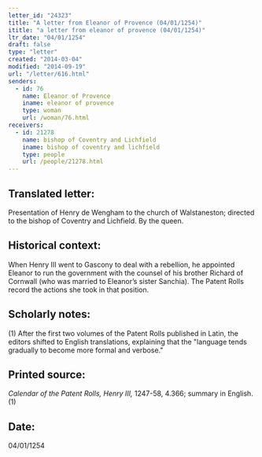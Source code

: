 ```yaml
---
letter_id: "24323"
title: "A letter from Eleanor of Provence (04/01/1254)"
ititle: "a letter from eleanor of provence (04/01/1254)"
ltr_date: "04/01/1254"
draft: false
type: "letter"
created: "2014-03-04"
modified: "2014-09-19"
url: "/letter/616.html"
senders:
  - id: 76
    name: Eleanor of Provence
    iname: eleanor of provence
    type: woman
    url: /woman/76.html
receivers:
  - id: 21278
    name: bishop of Coventry and Lichfield
    iname: bishop of coventry and lichfield
    type: people
    url: /people/21278.html
---
```

<h2> Translated letter:</h2>Presentation of Henry de Wengham to the church of Walstaneston; directed to the bishop of Coventry and Lichfield.
By the queen.
<h2 class="mt-4"> Historical context:</h2>When Henry III went to Gascony to deal with a rebellion, he appointed Eleanor to run the government with the counsel of his brother Richard of Cornwall (who was married to Eleanor’s sister Sanchia). The Patent Rolls record the actions she took in that position.
<h2 class="mt-4"> Scholarly notes:</h2>(1) After the first two volumes of the Patent Rolls published in Latin, the editors shifted to English translations, explaining that the "language tends gradually to become more formal and verbose."
<h2 class="mt-4"> Printed source:</h2><p><em>Calendar of the Patent Rolls, Henry III,</em> 1247-58, 4.366; summary in English.(1)</p><h2 class="mt-4"> Date:</h2>04/01/1254